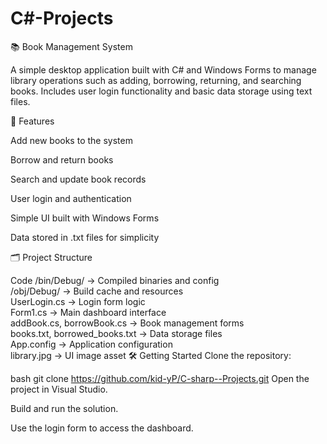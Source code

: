 # C#-Projects

📚 Book Management System

A simple desktop application built with C# and Windows Forms to manage library operations such as adding, borrowing, returning, and searching books. Includes user login functionality and basic data storage using text files.

🚀 Features

Add new books to the system

Borrow and return books

Search and update book records

User login and authentication

Simple UI built with Windows Forms

Data stored in .txt files for simplicity

🗂️ Project Structure


Code
/bin/Debug/                  → Compiled binaries and config  
/obj/Debug/                  → Build cache and resources  
UserLogin.cs                 → Login form logic  
Form1.cs                     → Main dashboard interface  
addBook.cs, borrowBook.cs    → Book management forms  
books.txt, borrowed_books.txt → Data storage files  
App.config                   → Application configuration  
library.jpg                  → UI image asset
🛠️ Getting Started
Clone the repository:

bash
git clone https://github.com/kid-yP/C-sharp--Projects.git
Open the project in Visual Studio.

Build and run the solution.

Use the login form to access the dashboard.
